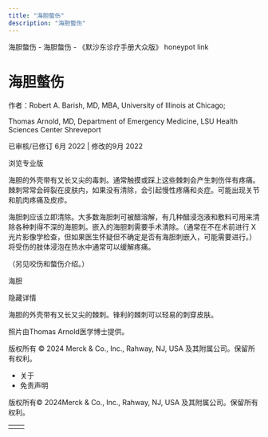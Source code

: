 ```yaml
---
title: "海胆螫伤"
description: "海胆螫伤"
---
```


﻿海胆螫伤 \- 海胆螫伤 \- 《默沙东诊疗手册大众版》 honeypot link

# 海胆螫伤

作者：Robert A. Barish, MD, MBA, University of Illinois at Chicago;

Thomas Arnold, MD, Department of Emergency Medicine, LSU Health Sciences
Center Shreveport

已审核/已修订 6月 2022 \| 修改的9月 2022

浏览专业版

海胆的外壳带有又长又尖的毒刺。通常触摸或踩上这些棘刺会产生刺伤伴有疼痛。棘刺常常会碎裂在皮肤内，如果没有清除，会引起慢性疼痛和炎症。可能出现关节和肌肉疼痛及皮疹。

海胆刺应该立即清除。大多数海胆刺可被醋溶解，有几种醋浸泡液和敷料可用来清除各种刺得不深的海胆刺。嵌入的海胆刺需要手术清除。（通常在不在术前进行 X 光片影像学检查，但如果医生怀疑但不确定是否有海胆刺嵌入，可能需要进行。） 将受伤的肢体浸泡在热水中通常可以缓解疼痛。

（另见咬伤和螫伤介绍。）

海胆



隐藏详情

海胆的外壳带有又长又尖的棘刺。锋利的棘刺可以轻易的刺穿皮肤。

照片由Thomas Arnold医学博士提供。



版权所有 © 2024
Merck & Co., Inc., Rahway, NJ, USA 及其附属公司。保留所有权利。

- 关于
- 免责声明

版权所有© 2024Merck & Co., Inc., Rahway, NJ, USA 及其附属公司。保留所有权利。

|     |     |
| --- | --- |
|  |  |